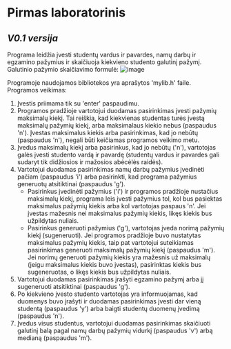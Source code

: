 # **Pirmas laboratorinis**
## _**V0.1 versija**_
Programa leidžia įvesti studentų vardus ir pavardes, namų darbų ir egzamino pažymius ir skaičiuoja kiekvieno studento galutinį pažymį. Galutinio pažymio skaičiavimo formulė:
![image](https://user-images.githubusercontent.com/116886672/220993297-ed501583-e082-48a1-b7d2-1f647e67070d.png)

Programoje naudojamos bibliotekos yra aprašytos 'mylib.h' faile. <br>
Programos veikimas:
1. Įvestis priimama tik su 'enter' paspaudimu.
2. Programos pradžioje vartotojui duodamas pasirinkimas įvesti pažymių maksimalų kiekį. Tai reiškia, kad kiekvienas studentas turės įvestą maksimalų pažymių kiekį, arba maksimalaus kiekio nebus (paspaudus 'n'). Įvestas maksimalus kiekis arba pasirinkimas, kad jo nebūtų (paspaudus 'n'), negali būti keičiamas programos veikimo metu.
3. Įvedus maksimalų kiekį arba pasirinkus, kad jo nebūtų ('n'), vartotojas galės įvesti studento vardą ir pavardę (studentų vardus ir pavardes gali sudaryt tik didžiosios ir mažosios abėcėlės raidės).
4. Vartotojui duodamas pasirinkimas namų darbų pažymius įvedinėti pačiam (paspaudus 'i') arba pasirinkti, kad programa pažymius generuotų atsitiktinai (paspaudus 'g').
   * Pasirinkus įvedinėti pažymius ('i') ir programos pradžioje nustačius maksimalų kiekį, programa leis įvesti pažymius tol, kol bus pasiektas maksimalus pažymių kiekis arba kol vartotojas paspaus 'n'. Jei įvestas mažesnis nei maksimalus pažymių kiekis, likęs kiekis bus užpildytas nuliais.
   * Pasirinkus generuoti pažymius ('g'), vartotojas įveda norimą pažymių kiekį (sugeneruoti). Jei programos pradžioje buvo nustatytas maksimalus pažymių kiekis, taip pat vartotojui suteikiamas pasirinkimas generuoti maksimalų pažymių kiekį (paspaudus 'm'). Jei norimų generuoti pažymių kiekis yra mažesnis už maksimalų (jeigu maksimalus kiekis buvo įvestas), pasirinktas kiekis bus sugeneruotas, o likęs kiekis bus užpildytas nuliais.
5. Vartotojui duodamas pasirinkimas įrašyti egzamino pažymį arba jį sugeneruoti atsitiktinai (paspaudus 'g').
6. Po kiekvieno įvesto studento vartotojas yra informuojamas, kad duomenys buvo įrašyti ir duodamas pasirinkimas įvesti dar vieną studentą (paspaudus 'y') arba baigti studentų duomenų įvedimą (paspaudus 'n').
7. Įvedus visus studentus, vartotojui duodamas pasirinkimas skaičiuoti galutinį balą pagal namų darbų pažymių vidurkį (paspaudus 'v') arbą medianą (paspaudus 'm').
